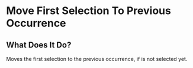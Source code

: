 # Move First Selection To Previous Occurrence

## What Does It Do?

Moves the first selection to the previous occurrence, if is not selected yet.
